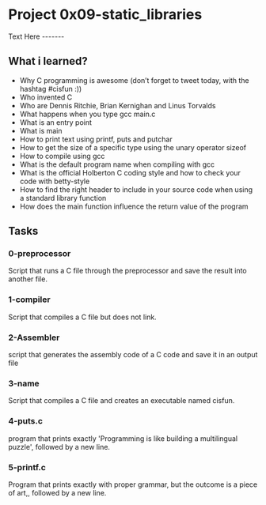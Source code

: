 # Project 0x09-static_libraries

Text Here -------

## What i learned?

 - Why C programming is awesome (don’t forget to tweet today, with the hashtag #cisfun :))
- Who invented C
- Who are Dennis Ritchie, Brian Kernighan and Linus Torvalds
- What happens when you type gcc main.c
- What is an entry point
- What is main
- How to print text using printf, puts and putchar
- How to get the size of a specific type using the unary operator sizeof
- How to compile using gcc
- What is the default program name when compiling with gcc
- What is the official Holberton C coding style and how to check your code with betty-style
- How to find the right header to include in your source code when using a standard library function
- How does the main function influence the return value of the program

## Tasks

### 0-preprocessor

Script that runs a C file through the preprocessor and save the result into another file.

### 1-compiler

Script that compiles a C file but does not link.

### 2-Assembler

script that generates the assembly code of a C code and save it in an output file

### 3-name

Script that compiles a C file and creates an executable named cisfun.

### 4-puts.c

program that prints exactly 'Programming is like building a multilingual puzzle', followed by a new line.

### 5-printf.c

Program that prints exactly with proper grammar, but the outcome is a piece of art,, followed by a new line.